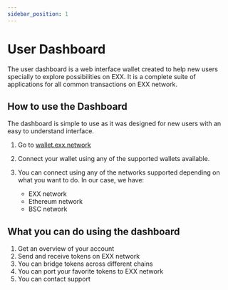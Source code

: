 ```yaml
---
sidebar_position: 1
---
```


# User Dashboard
The user dashboard is a web interface wallet created to help new users specially to explore possibilities on EXX. It is a complete suite of applications for all common transactions on EXX network.

## How to use the Dashboard
The dashboard is simple to use as it was designed for new users with an easy to understand interface.

1. Go to [wallet.exx.network](https://wallet.exx.network)

2. Connect your wallet using any of the supported wallets available.

3. You can connect using any of the networks supported depending on what you want to do. In our case, we have:
    - EXX network
    - Ethereum network
    - BSC network

## What you can do using the dashboard
1. Get an overview of your account
2. Send and receive tokens on EXX network
3. You can bridge tokens across different chains 
4. You can port your favorite tokens to EXX network
5. You can contact support 
